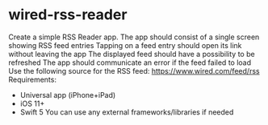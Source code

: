 # wired-rss-reader

Create a simple RSS Reader app.
The app should consist of a single screen showing RSS feed entries
Tapping on a feed entry should open its link without leaving the app
The displayed feed should have a possibility to be refreshed
The app should communicate an error if the feed failed to load
Use the following source for the RSS feed: https://www.wired.com/feed/rss
Requirements:
- Universal app (iPhone+iPad)
- iOS 11+
- Swift 5
You can use any external frameworks/libraries if needed
